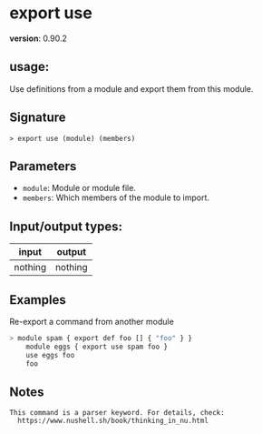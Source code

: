 # export use

**version**: 0.90.2

## **usage**:

Use definitions from a module and export them from this module.

## Signature

`> export use (module) (members)`

## Parameters

- `module`: Module or module file.
- `members`: Which members of the module to import.

## Input/output types:

| input   | output  |
| ------- | ------- |
| nothing | nothing |

## Examples

Re-export a command from another module

```bash
> module spam { export def foo [] { "foo" } }
    module eggs { export use spam foo }
    use eggs foo
    foo

```

## Notes

```text
This command is a parser keyword. For details, check:
  https://www.nushell.sh/book/thinking_in_nu.html
```
